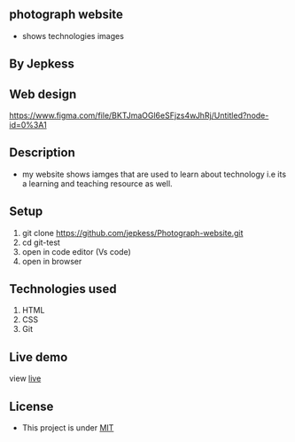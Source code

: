 ##  photograph website
- shows  technologies images

## By Jepkess

## Web design
https://www.figma.com/file/BKTJmaOGl6eSFjzs4wJhRj/Untitled?node-id=0%3A1

 

## Description
- my website shows iamges that are used to learn about technology i.e its a learning and teaching resource as well.
## Setup 

1. git clone https://github.com/jepkess/Photograph-website.git
2. cd git-test
3. open in code editor (Vs code)
4. open in browser

## Technologies used

1. HTML
2. CSS
3. Git
## Live  demo
view [live](https://jepkess.github.io/Photograph-website)


## License 
 - This project is under [MIT](LICENSE.md)
